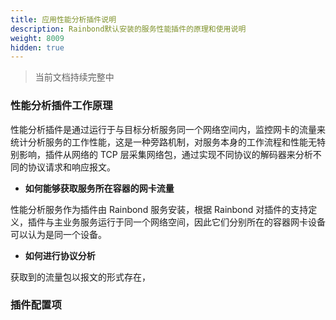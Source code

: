 ```yaml
---
title: 应用性能分析插件说明
description: Rainbond默认安装的服务性能插件的原理和使用说明
weight: 8009
hidden: true
---
```


> 当前文档持续完整中

### 性能分析插件工作原理

性能分析插件是通过运行于与目标分析服务同一个网络空间内，监控网卡的流量来统计分析服务的工作性能，这是一种旁路机制，对服务本身的工作流程和性能无特别影响，插件从网络的 TCP 层采集网络包，通过实现不同协议的解码器来分析不同的协议请求和响应报文。

- <b>如何能够获取服务所在容器的网卡流量</b>

性能分析服务作为插件由 Rainbond 服务安装，根据 Rainbond 对插件的支持定义，插件与主业务服务运行于同一个网络空间，因此它们分别所在的容器网卡设备可以认为是同一个设备。

- <b>如何进行协议分析</b>

获取到的流量包以报文的形式存在，

### 插件配置项
